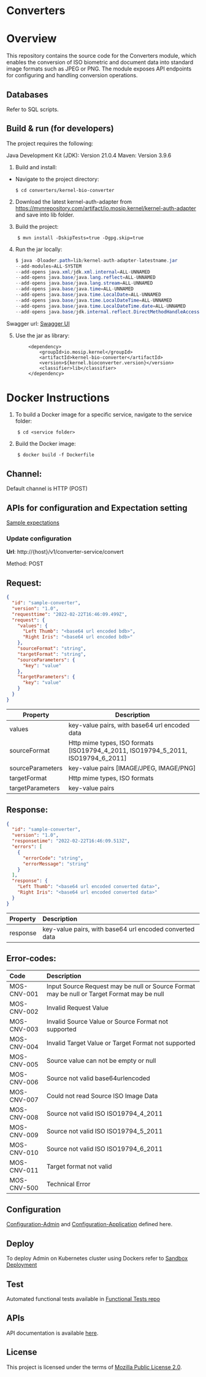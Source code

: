 # Converters

# Overview
This repository contains the source code for the Converters module, which enables the conversion of ISO biometric and document data into standard image formats such as JPEG or PNG. The module exposes API endpoints for configuring and handling conversion operations.

## Databases
Refer to SQL scripts.

## Build & run (for developers)

The project requires the following:

Java Development Kit (JDK): Version 21.0.4
Maven: Version 3.9.6

1. Build and install:
 - Navigate to the project directory:

    ```shell
    $ cd converters/kernel-bio-converter
    ```
2. Download the latest kernel-auth-adapter from https://mvnrepository.com/artifact/io.mosip.kernel/kernel-auth-adapter and save into lib folder.

3. Build the project:

```shell
    $ mvn install -DskipTests=true -Dgpg.skip=true
```
4. Run the jar locally:

    ```java
    $ java -Dloader.path=lib/kernel-auth-adapter-latestname.jar 
    --add-modules=ALL-SYSTEM 
    --add-opens java.xml/jdk.xml.internal=ALL-UNNAMED 
    --add-opens java.base/java.lang.reflect=ALL-UNNAMED 
    --add-opens java.base/java.lang.stream=ALL-UNNAMED 
    --add-opens java.base/java.time=ALL-UNNAMED
    --add-opens java.base/java.time.LocalDate=ALL-UNNAMED 
    --add-opens java.base/java.time.LocalDateTime=ALL-UNNAMED 
    --add-opens java.base/java.time.LocalDateTime.date=ALL-UNNAMED 
    --add-opens java.base/jdk.internal.reflect.DirectMethodHandleAccessor=ALL-UNNAMED  -jar target/latestjarname.jar.
    ```

Swagger url: [Swagger UI](http://localhost:8098/v1/converter-service/swagger-ui/index.html)

5. Use the jar as library:

```maven
		<dependency>
			<groupId>io.mosip.kernel</groupId>
			<artifactId>kernel-bio-converter</artifactId>
			<version>${kernel.bioconverter.version}</version>
			<classifier>lib</classifier>
		</dependency>
```

# Docker Instructions

1. To build a Docker image for a specific service, navigate to the service folder:

```shell
    $ cd <service folder>
```

2. Build the Docker image:

```shell
    $ docker build -f Dockerfile
```
        
## Channel:
Default channel is HTTP (POST)

## APIs for configuration and Expectation setting
[Sample expectations](../Action/docs/sampleExpectations.md)

### Update configuration

**Url**: http://{host}/v1/converter-service/convert

Method: POST

## Request:

```json
{
  "id": "sample-converter",
  "version": "1.0",
  "requesttime": "2022-02-22T16:46:09.499Z",
  "request": {
    "values": {
      "Left Thumb": "<base64 url encoded bdb>",
      "Right Iris": "<base64 url encoded bdb>"
    },
    "sourceFormat": "string",
    "targetFormat": "string",
    "sourceParameters": {
      "key": "value"
    },
    "targetParameters": {
      "key": "value"
    }
  }
}
```

| **Property**          | **Description**                                                                  |
| ----------------------| -------------------------------------------------------------------------------- |
| values 					      | key-value pairs, with base64 url encoded data                                    |
| sourceFormat 			    | Http mime types, ISO formats [ISO19794_4_2011, ISO19794_5_2011, ISO19794_6_2011] |
| sourceParameters 		  | key-value pairs [IMAGE/JPEG, IMAGE/PNG]                                          |
| targetFormat 			    | Http mime types, ISO formats                                                     |
| targetParameters 		  | key-value pairs                                                                  |


## Response:
```json
{
  "id": "sample-converter",
  "version": "1.0",
  "responsetime": "2022-02-22T16:46:09.513Z",
  "errors": [
    {
      "errorCode": "string",
      "errorMessage": "string"
    }
  ],
  "response": {
    "Left Thumb": "<base64 url encoded converted data>",
    "Right Iris": "<base64 url encoded converted data>"
  }
}
```

| **Property** | **Description**                                                                            |
| :--------    | :----------------------------------------------------------------------------------------- |
| response     | key-value pairs, with base64 url encoded converted data                                    |


## Error-codes:


| **Code**     | **Description**                  	                                                         |
| :----------- | :------------------------------------------------------------------------------------------ |
| MOS-CNV-001  | Input Source Request may be null or Source Format may be null or Target Format may be null	 |
| MOS-CNV-002  | Invalid Request Value	                                                                     |
| MOS-CNV-003  | Invalid Source Value or Source Format not supported					                               |
| MOS-CNV-004  | Invalid Target Value or Target Format not supported					                               |
| MOS-CNV-005  | Source value can not be empty or null					                                             |
| MOS-CNV-006  | Source not valid base64urlencoded					                                                 |
| MOS-CNV-007  | Could not read Source ISO Image Data				                                                 |
| MOS-CNV-008  | Source not valid ISO ISO19794_4_2011				                                                 |
| MOS-CNV-009  | Source not valid ISO ISO19794_5_2011					                                               |
| MOS-CNV-010  | Source not valid ISO ISO19794_6_2011					                                               |
| MOS-CNV-011  | Target format not valid 																	                                   |
| MOS-CNV-500  | Technical Error																				                                     |


## Configuration

[Configuration-Admin](https://github.com/mosip/mosip-config/blob/develop/admin-default.properties) and [Configuration-Application](https://github.com/mosip/mosip-config/blob/develop/application-default.properties) defined here.

## Deploy
To deploy Admin on Kubernetes cluster using Dockers refer to [Sandbox Deployment](https://docs.mosip.io/1.2.0/deployment/sandbox-deploymen)

## Test
Automated functional tests available in [Functional Tests repo](https://github.com/mosip/mosip-functional-tests)

## APIs
API documentation is available [here](https://mosip.github.io/documentation/).

## License
This project is licensed under the terms of [Mozilla Public License 2.0](../Action/LICENSE).